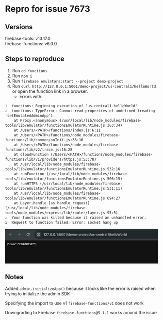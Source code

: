 # Repro for issue 7673

## Versions

firebase-tools: v13.17.0<br>
firebase-functions: v6.0.0

## Steps to reproduce

1. Run `cd functions`
2. Run `npm i`
3. Run `firebase emulators:start --project demo-project`
4. Run `curl http://127.0.0.1:5001/demo-project/us-central1/helloWorld` or open the function link in a browser.
   - Errors with:

```
i  functions: Beginning execution of "us-central1-helloWorld"
⚠  functions: TypeError: Cannot read properties of undefined (reading 'setEmulatedAdminApp')
    at Proxy.<anonymous> (/usr/local/lib/node_modules/firebase-tools/lib/emulator/functionsEmulatorRuntime.js:363:34)
    at /Users/<PATH>/functions/index.js:6:11
    at /Users/<PATH>/functions/node_modules/firebase-functions/lib/common/onInit.js:33:16
    at /Users/<PATH>/functions/node_modules/firebase-functions/lib/v2/trace.js:16:28
    at cloudFunction (/Users/<PATH>/functions/node_modules/firebase-functions/lib/v1/providers/https.js:53:78)
    at /usr/local/lib/node_modules/firebase-tools/lib/emulator/functionsEmulatorRuntime.js:532:16
    at runFunction (/usr/local/lib/node_modules/firebase-tools/lib/emulator/functionsEmulatorRuntime.js:506:15)
    at runHTTPS (/usr/local/lib/node_modules/firebase-tools/lib/emulator/functionsEmulatorRuntime.js:531:11)
    at /usr/local/lib/node_modules/firebase-tools/lib/emulator/functionsEmulatorRuntime.js:694:27
    at Layer.handle [as handle_request] (/usr/local/lib/node_modules/firebase-tools/node_modules/express/lib/router/layer.js:95:5)
⚠  Your function was killed because it raised an unhandled error.
i  Request to function failed: Error: socket hang up
```

<img src="./images/invoke-function-error.png" alt="drawing" width="1024"/>

## Notes

Added `admin.initializeApp()` because it looks like the error is raised when trying to initialize the admin SDK

Specifying the import to use v1 `firebase-functions/v1` does not work

Downgrading to Firebase `firebase-functions@5.1.1` works around the issue
